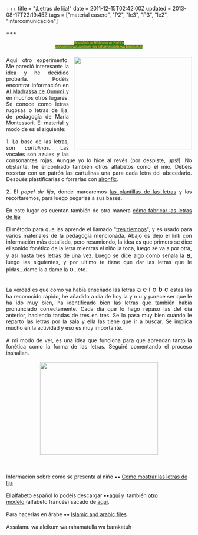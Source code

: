 +++
title = "¡Letras de lija!"
date = 2011-12-15T02:42:00Z
updated = 2013-08-17T23:19:45Z
tags = ["material casero", "P2", "le3", "P3", "le2", "intercomunicación"]

+++

<div dir="ltr" style="text-align: left;" trbidi="on"><div class="separator" style="clear: both; text-align: right;"></div><div class="separator" style="clear: both; text-align: center;"><span style="background-color: #38761d; color: #f1c232; font-family: Arial, Helvetica, sans-serif; font-size: x-small;">Bismillah ar Rahman ar Rahim</span></div><div class="" style="clear: both; text-align: center;"><span style="background-color: #38761d; color: #f1c232; font-family: Arial, Helvetica, sans-serif; font-size: x-small;">Assalamu wa aleikum wa rahamatullah wa barakatuh</span></div><div class="" style="clear: both; text-align: center;"><span style="background-color: #38761d; color: #f1c232; font-family: Arial, Helvetica, sans-serif; font-size: x-small;"><br /></span></div><div class="" style="clear: both; text-align: center;"><span style="background-color: #38761d; color: #f1c232; font-family: Arial, Helvetica, sans-serif; font-size: x-small;"><br /></span></div><div class="separator" style="clear: both; text-align: right;"></div><div class="" style="clear: both; text-align: justify;"><a href="http://2.bp.blogspot.com/-OnXV9lXHR7U/UgAdSLMDJdI/AAAAAAAAE54/zPwrXAF6Zug/s1600/decembre3+023.JPG" imageanchor="1" style="clear: right; float: right; margin-bottom: 1em; margin-left: 1em;"><img border="0" height="253" src="http://2.bp.blogspot.com/-OnXV9lXHR7U/UgAdSLMDJdI/AAAAAAAAE54/zPwrXAF6Zug/s320/decembre3+023.JPG" width="320" /></a>Aquí otro experimento. Me pareció interesante la idea y he decidido probarla. Podéis encontrar información en <a href="http://www.ecolealamaison.net/">Al Madrassa ce Oummi </a> y en muchos otros lugares. Se conoce como letras rugosas o letras de lija, de pedagogía de Maria Montessori. El material y modo de es el siguiente:<br /><br />1. La base de las letras, son <i>cartulinas</i>. Las vocales son azules y las consonantes rojas.&nbsp;Aunque yo lo hice al revés (por despiste, ups!). No obstante, he encontrado también otros alfabetos como el mío. Debéis recortar con un patrón las cartulinas una para cada letra del abecedario. Después plastificarlas o forrarlas con&nbsp;<a href="http://2.bp.blogspot.com/_97pX2MeJOGk/SenpM8NjAGI/AAAAAAAADZM/WBtyK-LErj0/s400/aironfix.jpg">aironfix</a>.<br /><br />2. El <i>papel de lija</i>, donde marcaremos <a href="http://montessorihoy.blogspot.com/2010/01/letras-lija.html">las plantillas de las letras</a> y las recortaremos, para luego pegarlas a sus bases.<br /><br />En este lugar os cuentan también de otra manera&nbsp;<a href="http://www.ehowenespanol.com/letras-papel-lija-como_101868/">cómo fabricar las letras de lija</a><br /><br />El método para que las aprende el llamado "<a href="http://www.ehowenespanol.com/letras-montessori-papel-lija-como_102007/">tres tiempos</a>", y es usado para varios materiales de la pedagogía mencionada. Abajo os dejo el link con información más detallada, pero resumiendo, la idea es que primero se dice el sonido fonético de la letra mientras el niño la toca, luego se va a por otra, y así hasta tres letras de una vez. Luego se dice algo como señala la <span style="font-size: large;">a</span>, luego las siguientes, y por ultimo te tiene que dar las letras que le pidas...dame la a dame la <span style="font-size: large;">o</span>...etc.&nbsp;</div><div style="text-align: center;"><br /><br /></div><div class="" style="clear: both; text-align: justify;">La verdad es que como ya había enseñado las letras<span style="font-size: large;"> a e i o b c </span>estas las ha reconocido rápido, he añadido a día de hoy la y n u y parece ser que le ha ido muy bien, ha identificado bien las letras que también había pronunciado correctamente. Cada día que lo hago repaso las del día anterior, haciendo tandas de tres en tres. Se lo pasa muy bien cuando le reparto las letras por la sala y ella las tiene que ir a buscar. Se implica mucho en la actividad y eso es muy importante.&nbsp;</div><div class="" style="clear: both; text-align: justify;"><br />A mi modo de ver, es una idea que funciona para que aprendan tanto la fonética como la forma de las letras. Seguiré comentando el proceso inshallah. </div><div class="" style="clear: both; text-align: center;"></div><br /><div class="separator" style="clear: both; text-align: center;"><a href="http://1.bp.blogspot.com/-CuWG2eDiqn8/UgAdS7K_RcI/AAAAAAAAE6A/o9SXtEHYf94/s1600/dic4+014.JPG" imageanchor="1" style="margin-left: 1em; margin-right: 1em;"><img border="0" height="251" src="http://1.bp.blogspot.com/-CuWG2eDiqn8/UgAdS7K_RcI/AAAAAAAAE6A/o9SXtEHYf94/s320/dic4+014.JPG" width="320" /></a></div><div class="separator" style="clear: both; text-align: center;"><a href="http://1.bp.blogspot.com/-6K8b5vpox8w/TuDtcQAS_SI/AAAAAAAAAdg/0J4FO_ecUYI/s1600/decembre3+023.JPG" imageanchor="1" style="margin-left: 1em; margin-right: 1em;"><br /></a></div><div class="separator" style="clear: both; text-align: right;"><br /></div><div class="" style="clear: both; text-align: center;">&nbsp;&nbsp;</div>Información sobre como se presenta al niño ••&nbsp;<a href="http://www.ehowenespanol.com/letras-montessori-papel-lija-como_102007/">Como mostrar las letras de lija</a><br /><br />El alfabeto español lo podéis descargar ••<a href="http://montessorihoy.blogspot.com/2010/01/letras-lija.html">aquí</a>&nbsp;y &nbsp;también&nbsp;<a href="http://ekladata.com/qYs7_3R8NcLAUACvrKkuW3wFvIs.pdf">otro modelo</a>&nbsp;(alfabeto francés)&nbsp;sacado de <a href="http://www.fofyalecole.fr/des-ateliers-montessori-mathematiques-et-lecture-ecriture-les-lettres--a78096359">aquí</a>.<br /><div class="separator" style="clear: both; text-align: justify;"><br /></div><div class="separator" style="clear: both; text-align: justify;">Para hacerlas en árabe ••&nbsp;<a class="postlink" href="http://www.box.net/shared/5zmxxxj89v" rel="nofollow" target="_blank">Islamic and arabic files</a></div><br />Assalamu wa aleikum wa rahamatulla wa barakatuh</div>
